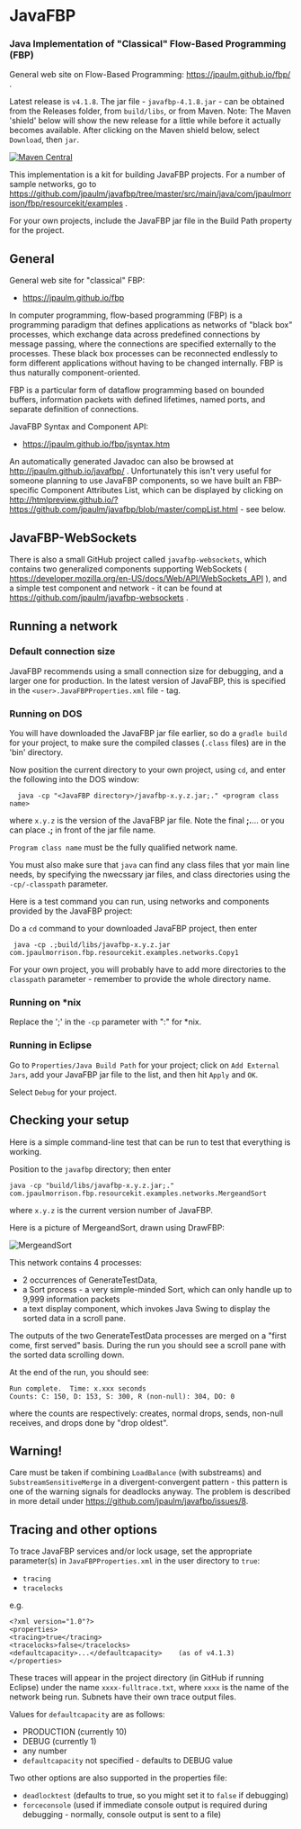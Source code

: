 JavaFBP 
===

### Java Implementation of "Classical" Flow-Based Programming (FBP)  

General web site on Flow-Based Programming: https://jpaulm.github.io/fbp/ .

Latest release is `v4.1.8`.  The jar file - `javafbp-4.1.8.jar` - can be obtained from the Releases folder, from `build/libs`, or from Maven.   Note: The Maven 'shield' below will show the new release for a little while before it actually becomes available.  After clicking on the Maven shield below, select `Download`, then `jar`.

[![Maven Central](https://img.shields.io/maven-central/v/com.jpaulmorrison/javafbp.svg?label=JavaFBP)](https://search.maven.org/search?q=g:%22com.jpaulmorrison%22%20AND%20a:%22javafbp%22)

This implementation is a kit for building JavaFBP projects.  For a number of sample networks, go to 
https://github.com/jpaulm/javafbp/tree/master/src/main/java/com/jpaulmorrison/fbp/resourcekit/examples .

For your own projects, include the JavaFBP jar file in the Build Path property for the project.

## General
 
General web site for "classical" FBP: 
* https://jpaulm.github.io/fbp

In computer programming, flow-based programming (FBP) is a programming paradigm that defines applications as networks of "black box" processes, which exchange data across predefined connections by message passing, where the connections are specified externally to the processes. These black box processes can be reconnected endlessly to form different applications without having to be changed internally. FBP is thus naturally component-oriented.

FBP is a particular form of dataflow programming based on bounded buffers, information packets with defined lifetimes, named ports, and separate definition of connections.
 
JavaFBP Syntax and Component API:
* https://jpaulm.github.io/fbp/jsyntax.htm

An automatically generated Javadoc can also be browsed at http://jpaulm.github.io/javafbp/ .  Unfortunately this isn't very useful for someone planning to use JavaFBP components, so we have built an FBP-specific Component Attributes List, which can be displayed by clicking on http://htmlpreview.github.io/?https://github.com/jpaulm/javafbp/blob/master/compList.html  - see below.

<!--
## Running your JavaFBP project under Eclipse
 

**Add the current JavaFBP jar file to the `External Jar Files` tab in your project's `Java build path` properties.**

In your component source, you will need the following import statement:

    import com.jpaulmorrison.fbp.core.engine.*;
    
Note: the **core** level was added in the last repackaging of JavaFBP.

-->
 
## JavaFBP-WebSockets

There is also a small GitHub project called `javafbp-websockets`, which contains two generalized components supporting WebSockets ( https://developer.mozilla.org/en-US/docs/Web/API/WebSockets_API ), and a simple test component and network - it can be found at https://github.com/jpaulm/javafbp-websockets .

<!--## Prerequisites for rebuilding JavaFBP or derivative

The project requires Gradle for (re)building. You can download the corresponding package from the following URL: 
http://www.gradle.org

Windows and Linux users should follow the installation instructions on the Maven website.

OSX users (using Brew, http://brew.sh) can install Maven by executing the following command:

    brew install gradle


## Eclipse IDE Integration with Gradle

You can generate an Eclipse project using the following command:

    gradle eclipse

If you already created an Eclipse project you can run:

    gradle cleanEclipse Eclipse

You need to install a Gradle plugin for Eclipse as explained here:
https://github.com/spring-projects/eclipse-integration-gradle/
Then import a generated project in Eclipse, right (ctrl for OSX) click on the project in Eclipse -> Configure -> Convert to Gradle Project. After the conversion you can Right (ctrl for OSX) click on the project -> Gradle -> Task Quick Launcher and type `build`.

You may have to go to the project Properties and select Java Build Path/Source; remove whatever is there and select `JavaFBP/src/main/java`; then close Eclipse, and reopen it.

<!--
## Building and/or running from command line

The latest jar file can simply be downloaded from the latest release in JavaFBP GitHub Releases, or it can be rebuilt , by running the following command:

    gradle build

As a result a `javafbp-x.x.x.jar` file will be created in the `build/libs` directory. It will include the JavaFBP core (runtime) and all the examples from the source code (sub-package `com.jpmorrsn.fbp.resourcekit.examples`). 

**`resourcekit` is now in the hierarchy, as of version v4.0.1** .

The generated code shown above is a standard JavaFBP network, and can be executed as described below.

-->
## Running a network

### Default connection size

JavaFBP recommends using a small connection size for debugging, and a larger one for production.  In the latest version of JavaFBP, this is specified in the `<user>.JavaFBPProperties.xml` file - <defaultcapacity> tag.
 
### Running on DOS

You will have downloaded the JavaFBP jar file earlier, so do a `gradle build` for your project, to make sure the compiled classes (`.class` files) are in the 'bin' directory.

Now position the current directory to your own project, using `cd`, and enter the following into the DOS window:

      java -cp "<JavaFBP directory>/javafbp-x.y.z.jar;." <program class name> 
      
where `x.y.z` is the version of the JavaFBP jar file.  Note the final **;.**... or you can place **.;** in front of the jar file name.

`Program class name` must be the fully qualified network name.  

You must also make sure that `java` can find any class files that yor main line needs, by specifying the nwecssary jar files, and class directories using the `-cp/-classpath` parameter.
 
Here is a test command you can run, using networks and components provided by the JavaFBP project:

Do a `cd` command to your downloaded JavaFBP project, then enter
 
     java -cp .;build/libs/javafbp-x.y.z.jar com.jpaulmorrison.fbp.resourcekit.examples.networks.Copy1    
     
For your own project, you will probably have to add more directories to the `classpath` parameter - remember to provide the whole directory name.

### Running on *nix
      
Replace the ';'  in the `-cp` parameter with ":" for *nix.   

### Running in Eclipse

Go to `Properties/Java Build Path` for your project; click on `Add External Jars`, add your JavaFBP jar file to the list, and then hit `Apply` and `OK`.   

Select `Debug` for your project.

<!--
### Set up some data   

Nearly forgot - we need to give it some data: ReadFile handles any sequential file.  In this case the file reader's IIP names at a CSV file (https://en.wikipedia.org/wiki/Comma-separated_values ), and the selected records will appear in a separate window. 

-->   

## Checking your setup
 

Here is a simple command-line test that can be run to test that everything is working.

Position to the `javafbp` directory; then enter

    java -cp "build/libs/javafbp-x.y.z.jar;." com.jpaulmorrison.fbp.resourcekit.examples.networks.MergeandSort

where `x.y.z` is the current version number of JavaFBP.

Here is a picture of MergeandSort, drawn using DrawFBP:

![MergeandSort](https://github.com/jpaulm/javafbp/blob/master/docs/MergeandSort.png "Diagram of MergeandSort Network")
    
This network contains 4 processes: 

* 2 occurrences of GenerateTestData, 
* a Sort process - a very simple-minded Sort, which can only handle up to 9,999 information packets 
* a text display component, which invokes Java Swing to display the sorted data in a scroll pane. 
 
The outputs of the two GenerateTestData processes are merged on a "first come, first served" basis.  During the run you should see a scroll pane with the sorted data scrolling down.

At the end of the run, you should see:

    Run complete.  Time: x.xxx seconds
    Counts: C: 150, D: 153, S: 300, R (non-null): 304, DO: 0
    
where the counts are respectively: creates, normal drops, sends, non-null receives, and drops done by "drop oldest".   

## Warning!
 
Care must be taken if combining `LoadBalance` (with substreams) and `SubstreamSensitiveMerge` in a divergent-convergent pattern - this pattern is one of the warning signals for deadlocks anyway. The problem is described in more detail under https://github.com/jpaulm/javafbp/issues/8.

## Tracing and other options
 

To trace JavaFBP services and/or lock usage, set the appropriate parameter(s) in `JavaFBPProperties.xml` in the user directory to `true`:

* `tracing` 
* `tracelocks`
 
e.g.

    <?xml version="1.0"?> 
    <properties> 
    <tracing>true</tracing>
    <tracelocks>false</tracelocks>
    <defaultcapacity>...</defaultcapacity>    (as of v4.1.3)
    </properties> 
    
These traces will appear in the project directory (in GitHub if running Eclipse) under the name `xxxx-fulltrace.txt`, where `xxxx` is the name of the network being run.  Subnets have their own trace output files. 

Values for `defaultcapacity` are as follows:

- PRODUCTION (currently 10)
- DEBUG (currently 1)
- any number
- `defaultcapacity` not specified - defaults to DEBUG value

Two other options are also supported in the properties file:

* `deadlocktest` (defaults to true, so you might set it to `false` if debugging) 
* `forceconsole` (used if immediate console output is required during debugging - normally, console output is sent to a file)
